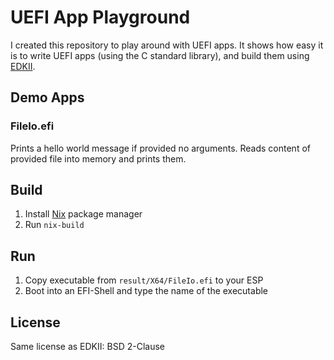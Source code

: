 # UEFI App Playground
I created this repository to play around with UEFI apps.
It shows how easy it is to write UEFI apps (using the C standard library),
and build them using [EDKII](https://github.com/tianocore/edk2).

## Demo Apps
### FileIo.efi
Prints a hello world message if provided no arguments.
Reads content of provided file into memory and prints them.

## Build
1. Install [Nix]() package manager
2. Run `nix-build`

## Run
1. Copy executable from `result/X64/FileIo.efi` to your ESP
2. Boot into an EFI-Shell and type the name of the executable

## License
Same license as EDKII: BSD 2-Clause
